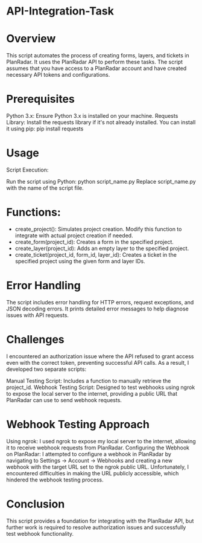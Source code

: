 # API-Integration-Task
# Overview
This script automates the process of creating forms, layers, and tickets in PlanRadar. It uses the PlanRadar API to perform these tasks. The script assumes that you have access to a PlanRadar account and have created necessary API tokens and configurations.
# Prerequisites
Python 3.x: Ensure Python 3.x is installed on your machine.
Requests Library: Install the requests library if it's not already installed. You can install it using pip:
pip install requests
# Usage
Script Execution:

Run the script using Python:
python script_name.py
Replace script_name.py with the name of the script file.

# Functions:

- create_project(): Simulates project creation. Modify this function to integrate with actual project creation if needed.
- create_form(project_id): Creates a form in the specified project.
- create_layer(project_id): Adds an empty layer to the specified project.
- create_ticket(project_id, form_id, layer_id): Creates a ticket in the specified project using the given form and layer IDs.
# Error Handling
The script includes error handling for HTTP errors, request exceptions, and JSON decoding errors.
It prints detailed error messages to help diagnose issues with API requests.

# Challenges
I encountered an authorization issue where the API refused to grant access even with the correct token, preventing successful API calls. As a result, I developed two separate scripts:

Manual Testing Script: Includes a function to manually retrieve the project_id.
Webhook Testing Script: Designed to test webhooks using ngrok to expose the local server to the internet, providing a public URL that PlanRadar can use to send webhook requests.
# Webhook Testing Approach
Using ngrok: I used ngrok to expose my local server to the internet, allowing it to receive webhook requests from PlanRadar.
Configuring the Webhook on PlanRadar: I attempted to configure a webhook in PlanRadar by navigating to Settings → Account → Webhooks and creating a new webhook with the target URL set to the ngrok public URL.
Unfortunately, I encountered difficulties in making the URL publicly accessible, which hindered the webhook testing process.

# Conclusion
This script provides a foundation for integrating with the PlanRadar API, but further work is required to resolve authorization issues and successfully test webhook functionality.
